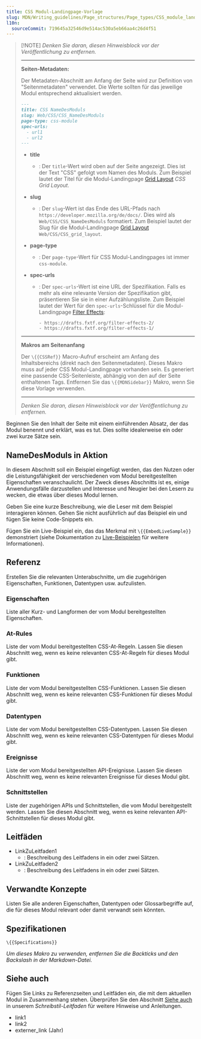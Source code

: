 ```yaml
---
title: CSS Modul-Landingpage-Vorlage
slug: MDN/Writing_guidelines/Page_structures/Page_types/CSS_module_landing_page_template
l10n:
  sourceCommit: 719645a32546d9e514ac530a5eb66aa4c26d4f51
---
```


> [!NOTE] _Denken Sie daran, diesen Hinweisblock vor der Veröffentlichung zu entfernen._
>
> ---
>
> **Seiten-Metadaten:**
>
> Der Metadaten-Abschnitt am Anfang der Seite wird zur Definition von "Seitenmetadaten" verwendet.
> Die Werte sollten für das jeweilige Modul entsprechend aktualisiert werden.
>
> ```md
> ---
> title: CSS NameDesModuls
> slug: Web/CSS/CSS_NameDesModuls
> page-type: css-module
> spec-urls:
>   - url1
>   - url2
> ---
> ```
>
> - **title**
>   - : Der `title`-Wert wird oben auf der Seite angezeigt.
>     Dies ist der Text "CSS" gefolgt vom Namen des Moduls.
>     Zum Beispiel lautet der Titel für die Modul-Landingpage [Grid Layout](/de/docs/Web/CSS/CSS_grid_layout) _CSS Grid Layout_.
> - **slug**
>   - : Der `slug`-Wert ist das Ende des URL-Pfads nach `https://developer.mozilla.org/de/docs/`.
>     Dies wird als `Web/CSS/CSS_NameDesModuls` formatiert.
>     Zum Beispiel lautet der Slug für die Modul-Landingpage [Grid Layout](/de/docs/Web/CSS/CSS_grid_layout) `Web/CSS/CSS_grid_layout`.
> - **page-type**
>   - : Der `page-type`-Wert für CSS Modul-Landingpages ist immer `css-module`.
> - **spec-urls**
>
>   - : Der `spec-urls`-Wert ist eine URL der Spezifikation. Falls es mehr als eine relevante Version der Spezifikation gibt, präsentieren Sie sie in einer Aufzählungsliste. Zum Beispiel lautet der Wert für den `spec-urls`-Schlüssel für die Modul-Landingpage [Filter Effects](/de/docs/Web/CSS/CSS_filter_effects):
>
>     ```plain
>     - https://drafts.fxtf.org/filter-effects-2/
>     - https://drafts.fxtf.org/filter-effects-1/
>     ```
>
> ---
>
> **Makros am Seitenanfang**
>
> Der `\{{CSSRef}}` Macro-Aufruf erscheint am Anfang des Inhaltsbereichs (direkt nach den Seitenmetadaten).
> Dieses Makro muss auf jeder CSS Modul-Landingpage vorhanden sein. Es generiert eine passende CSS-Seitenleiste, abhängig von den auf der Seite enthaltenen Tags.
> Entfernen Sie das `\{{MDNSidebar}}` Makro, wenn Sie diese Vorlage verwenden.
>
> ---
>
> _Denken Sie daran, diesen Hinweisblock vor der Veröffentlichung zu entfernen._

Beginnen Sie den Inhalt der Seite mit einem einführenden Absatz, der das Modul benennt und erklärt, was es tut.
Dies sollte idealerweise ein oder zwei kurze Sätze sein.

## NameDesModuls in Aktion

In diesem Abschnitt soll ein Beispiel eingefügt werden, das den Nutzen oder die Leistungsfähigkeit der verschiedenen vom Modul bereitgestellten Eigenschaften veranschaulicht.
Der Zweck dieses Abschnitts ist es, einige Anwendungsfälle darzustellen und Interesse und Neugier bei den Lesern zu wecken, die etwas über dieses Modul lernen.

Geben Sie eine kurze Beschreibung, wie die Leser mit dem Beispiel interagieren können.
Gehen Sie nicht ausführlich auf das Beispiel ein und fügen Sie keine Code-Snippets ein.

Fügen Sie ein Live-Beispiel ein, das das Merkmal mit `\{{EmbedLiveSample}}` demonstriert (siehe Dokumentation zu [Live-Beispielen](/de/docs/MDN/Writing_guidelines/Page_structures/Live_samples) für weitere Informationen).

## Referenz

Erstellen Sie die relevanten Unterabschnitte, um die zugehörigen Eigenschaften, Funktionen, Datentypen usw. aufzulisten.

### Eigenschaften

Liste aller Kurz- und Langformen der vom Modul bereitgestellten Eigenschaften.

### At-Rules

Liste der vom Modul bereitgestellten CSS-At-Regeln. Lassen Sie diesen Abschnitt weg, wenn es keine relevanten CSS-At-Regeln für dieses Modul gibt.

### Funktionen

Liste der vom Modul bereitgestellten CSS-Funktionen. Lassen Sie diesen Abschnitt weg, wenn es keine relevanten CSS-Funktionen für dieses Modul gibt.

### Datentypen

Liste der vom Modul bereitgestellten CSS-Datentypen. Lassen Sie diesen Abschnitt weg, wenn es keine relevanten CSS-Datentypen für dieses Modul gibt.

### Ereignisse

Liste der vom Modul bereitgestellten API-Ereignisse. Lassen Sie diesen Abschnitt weg, wenn es keine relevanten Ereignisse für dieses Modul gibt.

### Schnittstellen

Liste der zugehörigen APIs und Schnittstellen, die vom Modul bereitgestellt werden. Lassen Sie diesen Abschnitt weg, wenn es keine relevanten API-Schnittstellen für dieses Modul gibt.

## Leitfäden

- LinkZuLeitfaden1
  - : Beschreibung des Leitfadens in ein oder zwei Sätzen.
- LinkZuLeitfaden2
  - : Beschreibung des Leitfadens in ein oder zwei Sätzen.

## Verwandte Konzepte

Listen Sie alle anderen Eigenschaften, Datentypen oder Glossarbegriffe auf, die für dieses Modul relevant oder damit verwandt sein könnten.

## Spezifikationen

`\{{Specifications}}`

_Um dieses Makro zu verwenden, entfernen Sie die Backticks und den Backslash in der Markdown-Datei._

## Siehe auch

Fügen Sie Links zu Referenzseiten und Leitfäden ein, die mit dem aktuellen Modul in Zusammenhang stehen. Überprüfen Sie den Abschnitt [Siehe auch](/de/docs/MDN/Writing_guidelines/Writing_style_guide#see_also_section) in unserem _Schreibstil-Leitfaden_ für weitere Hinweise und Anleitungen.

- link1
- link2
- externer_link (Jahr)
